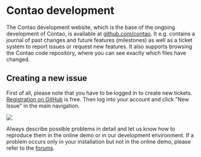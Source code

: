 # Contao development

The Contao development website, which is the base of the ongoing development of
Contao, is available at [github.com/contao][1]. It e.g. contains a journal of
past changes and future features (milestones) as well as a ticket system to
report issues or request new features. It also supports browsing the Contao code
repository, where you can see exactly which files have changed.


## Creating a new issue

First of all, please note that you have to be logged in to create new tickets.
[Registration on GitHub][2] is free. Then log into your account and click "New
Issue" in the main navigation.

![](https://raw.github.com/contao/docs/3.2/manual/en/images/new-issue.jpg)

Always describe possible problems in detail and let us know how to reproduce
them in the online demo or in our development environment. If a problem occurs
only in your installation but not in the online demo, please refer to the
[forums][3].


[1]: https://github.com/contao/core
[2]: https://github.com/signup/free
[3]: https://community.contao.org/en/
